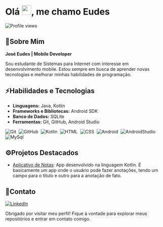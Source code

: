 
<h1 align="left">Olá <img src="https://raw.githubusercontent.com/kaueMarques/kaueMarques/master/hi.gif" height="30px">, me chamo Eudes</h1>
<p align="left"> <img src="https://komarev.com/ghpvc/?username=eudesps&color=blue" alt="Profile views" /></p>

## 📝Sobre Mim
**José Eudes | Mobile Developer** <br>

Sou estudante de Sistemas para Internet com interesse em desenvolvimento mobile. Estou sempre em busca de aprender novas tecnologias e melhorar minhas habilidades de programação.

## ⚡Habilidades e Tecnologias
- **Linguagens:** Java, Kotlin
- **Frameworks e Bibliotecas:** Android SDK
- **Banco de Dados:** SQLite
- **Ferramentas:** Git, GitHub, Android Studio
  
![Git](https://img.shields.io/badge/-Git-05122A?style=flat&logo=git)&nbsp;
![GitHub](https://img.shields.io/badge/-GitHub-05122A?style=flat&logo=github)&nbsp;
![Kotlin](https://img.shields.io/badge/-Kotlin-05122A?style=flat&logo=Kotlin)&nbsp;
![HTML](https://img.shields.io/badge/-HTML-05122A?style=flat&logo=HTML5)&nbsp;
![CSS](https://img.shields.io/badge/-CSS-05122A?style=flat&logo=CSS3&logoColor=1572B6)&nbsp;
![Android](https://img.shields.io/badge/-Android-05122A?style=flat&logo=Android&logoColor=1572B6)&nbsp;
![AndroidStudio](https://img.shields.io/badge/-AndroidStudio-05122A?style=flat&logo=Androidstudio&logoColor=1572B6)&nbsp;
![MySql](https://img.shields.io/badge/-MySql-05122A?style=flat&logo=Mysql&logoColor=1572B6)&nbsp;

## ⚙️Projetos Destacados
- [Aplicativo de Notas](https://github.com/Eudesps/anotacoesapp): App desenvolvido na linguagem Kotlin. É basicamente um app onde o usuário pode fazer anotações, tendo um campo para o título e outro para a anotação de fato.

## 📱Contato
[![LinkedIn](https://img.shields.io/badge/LinkedIn-%230077B5.svg?logo=linkedin&logoColor=white)](https://www.linkedin.com/in/josé-eudes-1859b7214)

Obrigado por visitar meu perfil! Fique à vontade para explorar meus repositórios e entrar em contato comigo.
